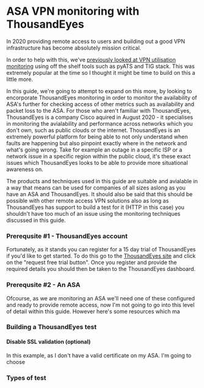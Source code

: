 # ASA VPN monitoring with ThousandEyes

In 2020 providing remote access to users and building out a good VPN infrastructure has become absolutely mission critical.

In order to help with this, we've [previously looked at VPN utilisation monitoring](https://github.com/sttrayno/ASA-Telemetry-Guide) using off the shelf tools such as pyATS and TIG stack. This was extremely popular at the time so I thought it might be time to build on this a little more.

In this guide, we're going to attempt to expand on this more, by looking to encorporate ThousandEyes monitoring in order to monitor the availability of ASA's further for checking access of other metrics such as availability and packet loss to the ASA. For those who aren't familiar with ThousandEyes, ThousandEyes is a company Cisco aquired in August 2020 - it specialises in monitoring the avialability and performance across networks which you don't own, such as public clouds or the internet. ThousandEyes is an extremely powerful platform for being able to not only understand when faults are happening but also pinpoint exactly where in the network and what's going wrong. Take for example an outage in a specific ISP or a network issue in a specific region within the public cloud, it's these exact issues which ThousandEyes looks to be able to provide more situational awareness on.

The products and techniques used in this guide are suitable and avialable in a way that means can be used for companies of all sizes aslong as you have an ASA and ThousandEyes. It should also be said that this should be possible with other remote access VPN solutions also as long as ThousandEyes has support to build a test for it (HTTP in this case) you shouldn't have too much of an issue using the monitoring techniques discussed in this guide.

### Prerequsite #1 - ThousandEyes account

Fortunately, as it stands you can register for a 15 day trial of ThousandEyes if you'd like to get started. To do this go to the [ThousandEyes site](https://www.thousandeyes.com) and click on the "request free trial button". Once you register and provide the required details you should then be taken to the ThousandEyes dashboard.

### Prerequsite #2 - An ASA

Ofcourse, as we are monitoring an ASA we'll need one of these configured and ready to provide remote access, now I'm not going to go into this level of detail within this guide. However here's some resources which ma

### Building a ThousandEyes test

#### Disable SSL validation (optional)

In this example, as I don't have a valid certificate on my ASA. I'm going to choose

### Types of test


